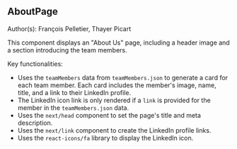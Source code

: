 ## AboutPage

Author(s): François Pelletier, Thayer Picart

This component displays an "About Us" page, including a header image and a section introducing the team members.

Key functionalities:

- Uses the `teamMembers` data from `teamMembers.json` to generate a card for each team member. Each card includes the member's image, name, title, and a link to their LinkedIn profile.
- The LinkedIn icon link is only rendered if a `link` is provided for the member in the `teamMembers.json` data.
- Uses the `next/head` component to set the page's title and meta description.
- Uses the `next/link` component to create the LinkedIn profile links.
- Uses the `react-icons/fa` library to display the LinkedIn icon.
